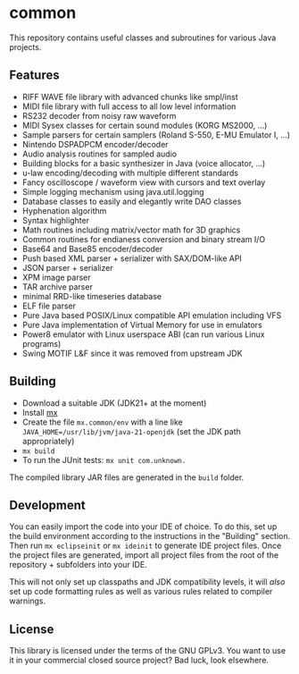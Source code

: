 common
======

This repository contains useful classes and subroutines for various Java
projects.


Features
--------

- RIFF WAVE file library with advanced chunks like smpl/inst
- MIDI file library with full access to all low level information
- RS232 decoder from noisy raw waveform
- MIDI Sysex classes for certain sound modules (KORG MS2000, ...)
- Sample parsers for certain samplers (Roland S-550, E-MU Emulator I, ...)
- Nintendo DSPADPCM encoder/decoder
- Audio analysis routines for sampled audio
- Building blocks for a basic synthesizer in Java (voice allocator, ...)
- u-law encoding/decoding with multiple different standards
- Fancy oscilloscope / waveform view with cursors and text overlay
- Simple logging mechanism using java.util.logging
- Database classes to easily and elegantly write DAO classes
- Hyphenation algorithm
- Syntax highlighter
- Math routines including matrix/vector math for 3D graphics
- Common routines for endianess conversion and binary stream I/O
- Base64 and Base85 encoder/decoder
- Push based XML parser + serializer with SAX/DOM-like API
- JSON parser + serializer
- XPM image parser
- TAR archive parser
- minimal RRD-like timeseries database
- ELF file parser
- Pure Java based POSIX/Linux compatible API emulation including VFS
- Pure Java implementation of Virtual Memory for use in emulators
- Power8 emulator with Linux userspace ABI (can run various Linux programs)
- Swing MOTIF L&F since it was removed from upstream JDK


Building
--------

- Download a suitable JDK (JDK21+ at the moment)
- Install [mx](https://github.com/graalvm/mx)
- Create the file `mx.common/env` with a line like
  `JAVA_HOME=/usr/lib/jvm/java-21-openjdk` (set the JDK path
  appropriately)
- `mx build`
- To run the JUnit tests: `mx unit com.unknown.`

The compiled library JAR files are generated in the `build` folder.


Development
-----------

You can easily import the code into your IDE of choice. To do this, set
up the build environment according to the instructions in the "Building"
section. Then run `mx eclipseinit` or `mx ideinit` to generate IDE
project files. Once the project files are generated, import all project
files from the root of the repository + subfolders into your IDE.

This will not only set up classpaths and JDK compatibility levels, it
will _also_ set up code formatting rules as well as various rules
related to compiler warnings.


License
-------

This library is licensed under the terms of the GNU GPLv3. You want to use
it in your commercial closed source project? Bad luck, look elsewhere.

